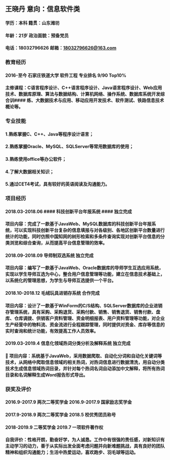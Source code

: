 ## 王晓丹  意向：信息软件类  

#### 学历：本科	籍贯：山东潍坊
#### 年龄：21岁	 政治面貌：预备党员
#### 电话：18032796626     	邮箱：18032796626@163.com
  
### 教育经历
#### 2016-至今    石家庄铁道大学         软件工程            专业排名 9/90      Top10%
#### 主修课程：C语言程序设计、C++语言程序设计、Java语言程序设计、Web应用技术、数据库原理、算法与数据结构、计算机网络、操作系统、数据库系统开发综合训#### 练、大数据技术与应用、移动应用开发技术、软件测试、铁路信息技术概论等。  

### 专业技能                       
#### 1.熟练掌握C、C++、Java等程序设计语言；
#### 2.熟练掌握Oracle、MySQL、SQLServer等常用数据库的使用；
#### 3.熟练使用office等办公软件；
#### 4.了解大数据相关知识；
#### 5.通过CET4考试，具有较好的英语阅读及沟通能力。

### 项目经历
#### 2018.03-2018.06               #### 科技创新平台年报系统                     #### 独立完成
#### 项目内容：完成了一款基于JavaWeb、MySQL数据库的科技创新平台年报系统，可以实现科技创新平台复杂的信息填报与对各级别、各地区创新平台数量进行统计的功能，同时仿照中国知网的树形检索和多条件查询实现对创新平台信息的分类浏览和综合查询，从而提高平台信息管理的效率。
#### 2018.09-2018.09              导师制双选系统                           独立完成
#### 项目内容：编写了一款基于JavaWeb、Oracle数据库的导师学生互选应用系统，实现以学生导师互选为中心，整合用户信息管理等功能，建立在信息技术基础上，以系统化的管理思想，为学生与导师互选提供一个平台。
#### 2018.10-2018.12              毛绒玩具进销存系统                      合作完成
#### 项目内容：设计了一款基于WinForm的C/S结构、SQLServer数据库的企业进销存管理系统，具有采购、采购退货、采购付款、销售、销售退货、销售付款、盘库、仓库调拨、供销客户资料管理、资金明细报表、用户资料管理等功能，对企业生产经营中的物料流、资金流进行全程跟踪管理，同时提供对资金、库存等信息的实时查询和统计功能，有效提高工作人员效率。
#### 2019.03-2019.4               信息化领域热词分类分析及解释系统         独立完成
####  项目内容：系统基于JavaWeb，采用数据爬取、自动化分词和自动化关键词等技术，从网络中爬取信息领域的相关热词，对热词信息进行数据清洗，用自动分类技术生成信息领域热词目录，并针对每个热词名词自动添加中文解释，将所有热词目录和名词解释生成Word报告形式导出。

### 获奖及评价
#### 2016.9-2017.9   两次二等奖学金               2016.9-2017.9   国家励志奖学金
#### 2017.9-2018.9   两次二等奖学金               2018.5          校优秀团员称号
#### 2018-2019.9     二等奖学金                   2019.7          一项软件著作权
#### 自我评价：性格开朗，勤奋好学，为人诚恳。工作中有很强的责任感，对新知识有主动学习的动力，善于从实际出发全面考虑问题并向新难题挑战，具有良好的团队精神和组织沟通能力；生活中热爱运动，喜欢跑步、羽毛球等运动。
